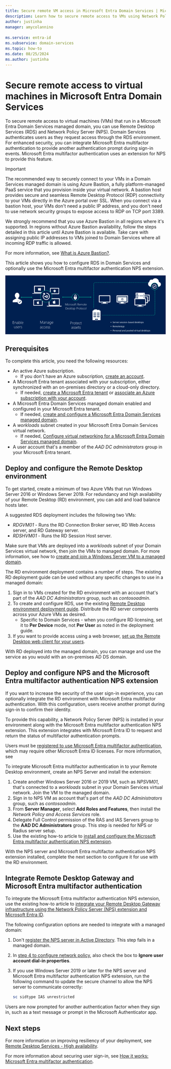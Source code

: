 ```yaml
---
title: Secure remote VM access in Microsoft Entra Domain Services | Microsoft Docs
description: Learn how to secure remote access to VMs using Network Policy Server (NPS) and Microsoft Entra multifactor authentication with a Remote Desktop Services deployment in a Microsoft Entra Domain Services managed domain.
author: justinha
manager: amycolannino

ms.service: entra-id
ms.subservice: domain-services
ms.topic: how-to
ms.date: 08/25/2024
ms.author: justinha
---
```

# Secure remote access to virtual machines in Microsoft Entra Domain Services

To secure remote access to virtual machines (VMs) that run in a Microsoft Entra Domain Services managed domain, you can use Remote Desktop Services (RDS) and Network Policy Server (NPS). Domain Services authenticates users as they request access through the RDS environment. For enhanced security, you can integrate Microsoft Entra multifactor authentication to provide another authentication prompt during sign-in events. Microsoft Entra multifactor authentication uses an extension for NPS to provide this feature.

> [!IMPORTANT]
> The recommended way to securely connect to your VMs in a Domain Services managed domain is using Azure Bastion, a fully platform-managed PaaS service that you provision inside your virtual network. A bastion host provides secure and seamless Remote Desktop Protocol (RDP) connectivity to your VMs directly in the Azure portal over SSL. When you connect via a bastion host, your VMs don't need a public IP address, and you don't need to use network security groups to expose access to RDP on TCP port 3389.
>
> We strongly recommend that you use Azure Bastion in all regions where it's supported. In regions without Azure Bastion availability, follow the steps detailed in this article until Azure Bastion is available. Take care with assigning public IP addresses to VMs joined to Domain Services where all incoming RDP traffic is allowed.
>
> For more information, see [What is Azure Bastion?][bastion-overview].

This article shows you how to configure RDS in Domain Services and optionally use the Microsoft Entra multifactor authentication NPS extension.

![Remote Desktop Services (RDS) overview](./media/enable-network-policy-server/remote-desktop-services-overview.png)

## Prerequisites

To complete this article, you need the following resources:

* An active Azure subscription.
    * If you don't have an Azure subscription, [create an account](https://azure.microsoft.com/free/?WT.mc_id=A261C142F).
* A Microsoft Entra tenant associated with your subscription, either synchronized with an on-premises directory or a cloud-only directory.
    * If needed, [create a Microsoft Entra tenant][create-azure-ad-tenant] or [associate an Azure subscription with your account][associate-azure-ad-tenant].
* A Microsoft Entra Domain Services managed domain enabled and configured in your Microsoft Entra tenant.
    * If needed, [create and configure a Microsoft Entra Domain Services managed domain][create-azure-ad-ds-instance].
* A *workloads* subnet created in your Microsoft Entra Domain Services virtual network.
    * If needed, [Configure virtual networking for a Microsoft Entra Domain Services managed domain][configure-azureadds-vnet].
* A user account that's a member of the *AAD DC administrators* group in your Microsoft Entra tenant.

## Deploy and configure the Remote Desktop environment

To get started, create a minimum of two Azure VMs that run Windows Server 2016 or Windows Server 2019. For redundancy and high availability of your Remote Desktop (RD) environment, you can add and load balance hosts later.

A suggested RDS deployment includes the following two VMs:

* *RDGVM01* - Runs the RD Connection Broker server, RD Web Access server, and RD Gateway server.
* *RDSHVM01* - Runs the RD Session Host server.

Make sure that VMs are deployed into a *workloads* subnet of your Domain Services virtual network, then join the VMs to managed domain. For more information, see how to [create and join a Windows Server VM to a managed domain][tutorial-create-join-vm].

The RD environment deployment contains a number of steps. The existing RD deployment guide can be used without any specific changes to use in a managed domain:

1. Sign in to VMs created for the RD environment with an account that's part of the *AAD DC Administrators* group, such as *contosoadmin*.
1. To create and configure RDS, use the existing [Remote Desktop environment deployment guide][deploy-remote-desktop]. Distribute the RD server components across your Azure VMs as desired.
    * Specific to Domain Services - when you configure RD licensing, set it to **Per Device** mode, not **Per User** as noted in the deployment guide.
1. If you want to provide access using a web browser, [set up the Remote Desktop web client for your users][rd-web-client].

With RD deployed into the managed domain, you can manage and use the service as you would with an on-premises AD DS domain.

<a name='deploy-and-configure-nps-and-the-azure-ad-mfa-nps-extension'></a>

## Deploy and configure NPS and the Microsoft Entra multifactor authentication NPS extension

If you want to increase the security of the user sign-in experience, you can optionally integrate the RD environment with Microsoft Entra multifactor authentication. With this configuration, users receive another prompt during sign-in to confirm their identity.

To provide this capability, a Network Policy Server (NPS) is installed in your environment along with the Microsoft Entra multifactor authentication NPS extension. This extension integrates with Microsoft Entra ID to request and return the status of multifactor authentication prompts.

Users must be [registered to use Microsoft Entra multifactor authentication][user-mfa-registration], which may require other Microsoft Entra ID licenses. For more information, see 

To integrate Microsoft Entra multifactor authentication in to your Remote Desktop environment, create an NPS Server and install the extension:

1. Create another Windows Server 2016 or 2019 VM, such as *NPSVM01*, that's connected to a *workloads* subnet in your Domain Services virtual network. Join the VM to the managed domain.
1. Sign in to NPS VM as account that's part of the *AAD DC Administrators* group, such as *contosoadmin*.
1. From **Server Manager**, select **Add Roles and Features**, then install the *Network Policy and Access Services* role.
1. Delegate Full Control permission of the RAS and IAS Servers group to the **AAD DC Administrators** group. This step is needed for NPS or Radius server setup.
1. Use the existing how-to article to [install and configure the Microsoft Entra multifactor authentication NPS extension][nps-extension].

With the NPS server and Microsoft Entra multifactor authentication NPS extension installed, complete the next section to configure it for use with the RD environment.

<a name='integrate-remote-desktop-gateway-and-azure-ad-multi-factor-authentication'></a>

## Integrate Remote Desktop Gateway and Microsoft Entra multifactor authentication

To integrate the Microsoft Entra multifactor authentication NPS extension, use the existing how-to article to [integrate your Remote Desktop Gateway infrastructure using the Network Policy Server (NPS) extension and Microsoft Entra ID][azure-mfa-nps-integration].

The following configuration options are needed to integrate with a managed domain:

1. Don't [register the NPS server in Active Directory][register-nps-ad]. This step fails in a managed domain.
1. In [step 4 to configure network policy][create-nps-policy], also check the box to **Ignore user account dial-in properties**.
1. If you use Windows Server 2019 or later for the NPS server and Microsoft Entra multifactor authentication NPS extension, run the following command to update the secure channel to allow the NPS server to communicate correctly:

    ```powershell
    sc sidtype IAS unrestricted
    ```

Users are now prompted for another authentication factor when they sign in, such as a text message or prompt in the Microsoft Authenticator app.

## Next steps

For more information on improving resiliency of your deployment, see [Remote Desktop Services - High availability][rds-high-availability].

For more information about securing user sign-in, see [How it works: Microsoft Entra multifactor authentication][concepts-mfa].

<!-- INTERNAL LINKS -->
[bastion-overview]: /azure/bastion/bastion-overview
[create-azure-ad-tenant]: /azure/active-directory/fundamentals/sign-up-organization
[associate-azure-ad-tenant]: /azure/active-directory/fundamentals/how-subscriptions-associated-directory
[create-azure-ad-ds-instance]: tutorial-create-instance.md
[configure-azureadds-vnet]: tutorial-configure-networking.md
[tutorial-create-join-vm]: join-windows-vm.md
[user-mfa-registration]: /azure/active-directory/authentication/howto-mfa-nps-extension#register-users-for-mfa
[nps-extension]: /azure/active-directory/authentication/howto-mfa-nps-extension
[azure-mfa-nps-integration]: /azure/active-directory/authentication/howto-mfa-nps-extension-rdg
[register-nps-ad]:/azure/active-directory/authentication/howto-mfa-nps-extension-rdg#register-server-in-active-directory
[create-nps-policy]: /azure/active-directory/authentication/howto-mfa-nps-extension-rdg#configure-network-policy
[concepts-mfa]: /azure/active-directory/authentication/concept-mfa-howitworks

<!-- EXTERNAL LINKS -->
[deploy-remote-desktop]: /windows-server/remote/remote-desktop-services/rds-deploy-infrastructure
[rd-web-client]: /windows-server/remote/remote-desktop-services/clients/remote-desktop-web-client-admin
[rds-high-availability]: /windows-server/remote/remote-desktop-services/rds-plan-high-availability
